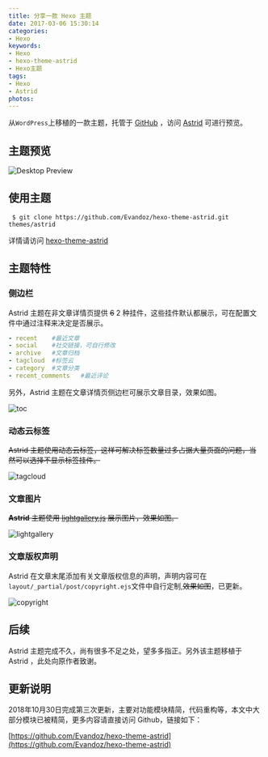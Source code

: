 ```yaml
---
title: 分享一款 Hexo 主题
date: 2017-03-06 15:30:14
categories:
- Hexo
keywords:
- Hexo
- hexo-theme-astrid
- Hexo主题
tags:
- Hexo
- Astrid
photos:
---
```


从``WordPress``上移植的一款主题，托管于 [GitHub](https://github.com/Evandoz/hexo-theme-astrid) ，访问 [Astrid](https://evandoz.github.io/hexo-theme-astrid/) 可进行预览。

<!--more-->

## 主题预览

![Desktop Preview](https://floretten-1252347631.costj.myqcloud.com/astrid/preview-desktop.png)

## 使用主题

```shell
 $ git clone https://github.com/Evandoz/hexo-theme-astrid.git themes/astrid
```

  详情请访问 [hexo-theme-astrid](https://github.com/Evandoz/hexo-theme-astrid)

## 主题特性

### 侧边栏

Astrid 主题在非文章详情页提供 ~~6~~ 2 种挂件，这些挂件默认都展示，可在配置文件中通过注释来决定是否展示。


```yml
- recent	#最近文章
- social	#社交链接，可自行修改
- archive	#文章归档
- tagcloud	#标签云
- category	#文章分类
- recent_comments	#最近评论
```


另外，Astrid 主题在文章详情页侧边栏可展示文章目录，效果如图。

![toc](https://floretten-1252347631.costj.myqcloud.com/astrid/toc.png)

### 动态云标签

~~Astrid 主题使用动态云标签，这样可解决标签数量过多占据大量页面的问题，当然可以选择不显示标签挂件。~~

![tagcloud](https://floretten-1252347631.costj.myqcloud.com/astrid/tagcloud.gif)

### 文章图片

~~**Astrid** 主题使用 [lightgallery.js](https://sachinchoolur.github.io/lightgallery.js/) 展示图片，效果如图。~~

![lightgallery](https://floretten-1252347631.costj.myqcloud.com/astrid/lightgallery.png)

### 文章版权声明

Astrid 在文章末尾添加有关文章版权信息的声明，声明内容可在``layout/_partial/post/copyright.ejs``文件中自行定制,~~效果如图~~，已更新。

![copyright](https://floretten-1252347631.costj.myqcloud.com/astrid/copyright.png)

## 后续

Astrid 主题完成不久，尚有很多不足之处，望多多指正。另外该主题移植于 Astrid ，此处向原作者致谢。


## 更新说明

2018年10月30日完成第三次更新，主要对功能模块精简，代码重构等，本文中大部分模块已被精简，更多内容请直接访问 Github，链接如下：

[https://github.com/Evandoz/hexo-theme-astrid](https://github.com/Evandoz/hexo-theme-astrid)
